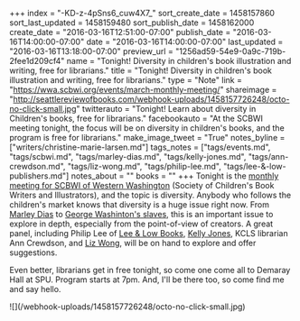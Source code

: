 +++
index = "-KD-z-4pSns6_cuw4X7_"
sort_create_date = 1458157860
sort_last_updated = 1458159480
sort_publish_date = 1458162000
create_date = "2016-03-16T12:51:00-07:00"
publish_date = "2016-03-16T14:00:00-07:00"
date = "2016-03-16T14:00:00-07:00"
last_updated = "2016-03-16T13:18:00-07:00"
preview_url = "1256ad59-54e9-0a9c-719b-2fee1d209cf4"
name = "Tonight! Diversity in children's book illustration and writing, free for librarians."
title = "Tonight! Diversity in children's book illustration and writing, free for librarians."
type = "Note"
link = "https://wwa.scbwi.org/events/march-monthly-meeting/"
shareimage = "http://seattlereviewofbooks.com/webhook-uploads/1458157726248/octo-no-click-small.jpg"
twitterauto = "Tonight! Learn about diversity in Children's books, free for librarians."
facebookauto = "At the SCBWI meeting tonight, the focus will be on diversity in children's books, and the program is free for librarians."
make_image_tweet = "True"
notes_byline = ["writers/christine-marie-larsen.md"]
tags_notes = ["tags/events.md", "tags/scbwi.md", "tags/marley-dias.md", "tags/kelly-jones.md", "tags/ann-crewdson.md", "tags/liz-wong.md", "tags/philip-lee.md", "tags/lee-&amp;-low-publishers.md"]
notes_about = ""
books = ""
+++
Tonight is the <a href="https://wwa.scbwi.org/events/march-monthly-meeting/" title="Western Washington |   March Monthly Meeting">monthly meeting for SCBWI of Western Washington</a> (Society of Children's Book Writers and Illustrators), and the topic is diversity. Anybody who follows the children's market knows that diversity is a huge issue right now. From <a href="http://www.buzzfeed.com/krystieyandoli/this-11-year-old-girl-started-a-project-to-get-more-diverse#.morEQ2qnnJ" title="This 11-Year-Old Girl Started A Project Called #1000BlackGirls To Get More Diverse Books In Schools">Marley Dias</a> to <a href="http://seattlereviewofbooks.com/reviews/the-idea-of-freedom-might-be-too-great-a-temptation-for-them-to-resist/" title="The Seattle Review of Books -  “The idea of freedom might be too great a temptation for them to resist&amp;quot;">George Washinton's slaves</a>, this is an important issue to explore in depth, especially from the point-of-view of creators. A great panel, including Philip Lee of <a href="https://www.leeandlow.com" title="Lee &amp; Low">Lee &amp; Low Books</a>, <a href="http://curiosityjones.net" title="Kelly Jones - author of Unusual Chickens for the Exceptional Poultry Farmer">Kelly Jones</a>, KCLS librarian Ann Crewdson, and <a href="http://www.lizwongillustration.com" title="Liz Wong Illustration, Freelance Illustrator and Artist">Liz Wong</a>, will be on hand to explore and offer suggestions. 

Even better, librarians get in free tonight, so come one come all to Demaray Hall at SPU. Program starts at 7pm. And, I'll be there too, so come find me and say hello. 

<p class="image">![](/webhook-uploads/1458157726248/octo-no-click-small.jpg)</p>

